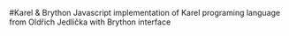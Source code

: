 #Karel & Brython
Javascript implementation of Karel programing language from Oldřich Jedlička with Brython interface
